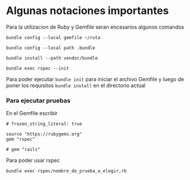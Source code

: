 # Algunas notaciones importantes

Para la utilizacion de Ruby y Gemfile seran encesarios algunos comandos

```
bundle config --local gemfile ~/ruta
```
```
bundle config --local path .bundle
```
```
bundle install --path vendor/bundle

```
```
bundle exec rspec --init

```
Para poder ejecutar ``` bundle init ``` para iniciar el archivo Gemfile y luego de poner los requisitos ``` bundle install ``` en el directorio actual

### Para ejecutar pruebas
En el Gemfile escribir
```
# frozen_string_literal: true

source "https://rubygems.org"
gem "rspec"

# gem "rails"
```
Para poder usar rspec
```
bundle exec rspec/nombre_de_prueba_a_elegir,rb
```
